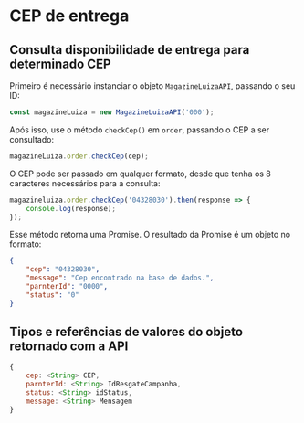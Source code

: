 # CEP de entrega

## Consulta disponibilidade de entrega para determinado CEP

Primeiro é necessário instanciar o objeto `MagazineLuizaAPI`, passando o seu ID:

```js
const magazineLuiza = new MagazineLuizaAPI('000');
```

Após isso, use o método `checkCep()` em `order`, passando o CEP a ser consultado:

```js
magazineLuiza.order.checkCep(cep);
```

O CEP pode ser passado em qualquer formato, desde que tenha os 8 caracteres necessários para a consulta:

```js
magazineluiza.order.checkCep('04328030').then(response => {
	console.log(response);
});
```

Esse método retorna uma Promise. O resultado da Promise é um objeto no formato:

```json
{
    "cep": "04328030",
    "message": "Cep encontrado na base de dados.",
    "parnterId": "0000",
    "status": "0"
}
```

## Tipos e referências de valores do objeto retornado com a API

```js
{
	cep: <String> CEP,
	parnterId: <String> IdResgateCampanha,
	status: <String> idStatus,
	message: <String> Mensagem
}
```
